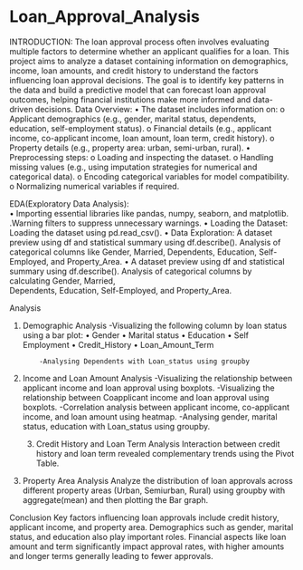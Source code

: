 # Loan_Approval_Analysis
INTRODUCTION:
The loan approval process often involves evaluating multiple factors to determine whether an applicant qualifies for a loan. This project aims to analyze a dataset containing information on demographics, income, loan amounts, and credit history to understand the factors influencing loan approval decisions. The goal is to identify key patterns in the data and build a predictive model that can forecast loan approval outcomes, helping financial institutions make more informed and data-driven decisions. 
Data Overview:
•	The dataset includes information on:
o	Applicant demographics (e.g., gender, marital status, dependents, education, self-employment status).
o	Financial details (e.g., applicant income, co-applicant income, loan amount, loan term, credit history).
o	Property details (e.g., property area: urban, semi-urban, rural).
•	Preprocessing steps:
o	Loading and inspecting the dataset.
o	Handling missing values (e.g., using imputation strategies for numerical and categorical data).
o	Encoding categorical variables for model compatibility.
o	Normalizing numerical variables if required.

EDA(Exploratory Data Analysis):  
•	Importing essential libraries like pandas, numpy, seaborn, and matplotlib.
.Warning filters to suppress unnecessary warnings.
•	Loading the Dataset:
     Loading the dataset using pd.read_csv().
•	Data Exploration:
           A dataset preview using df and statistical summary using df.describe().
Analysis of categorical columns like Gender, Married, Dependents, Education,       Self-Employed, and Property_Area.
•	A dataset preview using df and statistical summary using df.describe().
           Analysis of categorical columns by calculating Gender, Married,                                              
           Dependents, Education, Self-Employed, and Property_Area.


Analysis 
1.	Demographic Analysis 
-Visualizing the following column by loan status using a bar plot:
•	Gender
•	Marital status
•	Education
•	Self Employment
•	Credit_History
•	Loan_Amount_Term

            -Analysing Dependents with Loan_status using groupby

2.	Income and Loan Amount Analysis
-Visualizing the relationship between applicant income and loan approval
using boxplots.
-Visualizing the relationship between Coapplicant income and loan approval
using boxplots.
-Correlation analysis between applicant income, co-applicant income,
and loan amount using heatmap.
          -Analysing gender, marital status, education with Loan_status using groupby.

    3. Credit History and Loan Term Analysis
        Interaction between credit history and loan term revealed complementary trends using the Pivot Table.
   4. Property Area Analysis
Analyze the distribution of loan approvals across different property areas
(Urban, Semiurban, Rural) using groupby with aggregate(mean) and then plotting the Bar graph.

Conclusion
Key factors influencing loan approvals include credit history, applicant income, and property area. Demographics such as gender, marital status, and education also play important roles. Financial aspects like loan amount and term significantly impact approval rates, with higher amounts and longer terms generally leading to fewer approvals.
